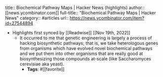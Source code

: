 title:: Biochemical Pathway Maps | Hacker News (highlights)
author:: [[news.ycombinator.com]]
full-title:: "Biochemical Pathway Maps | Hacker News"
category:: #articles
url:: https://news.ycombinator.com/item?id=27544894

- Highlights first synced by [[Readwise]] [[Nov 19th, 2022]]
	- It occurred to me that genetic engineering is largely a process of hacking biosynthetic pathways; that is, we take heterologous genes from organisms which have evolved novel biochemical pathways and we put them into other organisms that are really good at biosynthesizing those compounds at-scale (like Saccharomyces cerevisiae aka yeast).
		- **Tags**: #[[favorite]]